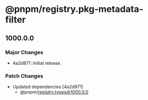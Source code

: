 # @pnpm/registry.pkg-metadata-filter

## 1000.0.0

### Major Changes

- 4a2d871: Initial release.

### Patch Changes

- Updated dependencies [4a2d871]
  - @pnpm/registry.types@1000.0.0
